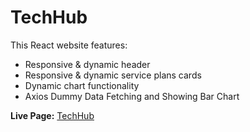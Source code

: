 # TechHub

This React website features:

- Responsive & dynamic header
- Responsive & dynamic service plans cards
- Dynamic chart functionality
- Axios Dummy Data Fetching and Showing Bar Chart

**Live Page:** [TechHub](https://navbar-practice.surge.sh)
